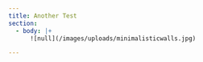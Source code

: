 ```yaml
---
title: Another Test
section:
  - body: |+
      ![null](/images/uploads/minimalisticwalls.jpg)

---
```


